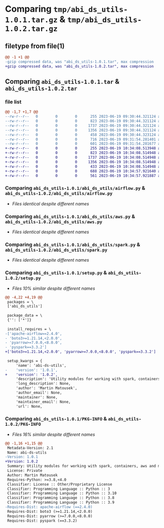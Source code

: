 # Comparing `tmp/abi_ds_utils-1.0.1.tar.gz` & `tmp/abi_ds_utils-1.0.2.tar.gz`

## filetype from file(1)

```diff
@@ -1 +1 @@
-gzip compressed data, was "abi_ds_utils-1.0.1.tar", max compression
+gzip compressed data, was "abi_ds_utils-1.0.2.tar", max compression
```

## Comparing `abi_ds_utils-1.0.1.tar` & `abi_ds_utils-1.0.2.tar`

### file list

```diff
@@ -1,7 +1,7 @@
--rw-r--r--   0        0        0      255 2023-06-19 09:30:44.321124 abi_ds_utils-1.0.1/abi_ds_utils/__init__.py
--rw-r--r--   0        0        0      823 2023-06-19 09:30:44.321124 abi_ds_utils-1.0.1/abi_ds_utils/airflow.py
--rw-r--r--   0        0        0     1737 2023-06-19 09:30:44.321124 abi_ds_utils-1.0.1/abi_ds_utils/aws.py
--rw-r--r--   0        0        0     1356 2023-06-19 09:30:44.321124 abi_ds_utils-1.0.1/abi_ds_utils/spark.py
--rw-r--r--   0        0        0      458 2023-06-19 09:30:44.323124 abi_ds_utils-1.0.1/pyproject.toml
--rw-r--r--   0        0        0      716 2023-06-19 09:31:54.281401 abi_ds_utils-1.0.1/setup.py
--rw-r--r--   0        0        0      601 2023-06-19 09:31:54.281677 abi_ds_utils-1.0.1/PKG-INFO
+-rw-r--r--   0        0        0      255 2023-06-19 10:34:08.513948 abi_ds_utils-1.0.2/abi_ds_utils/__init__.py
+-rw-r--r--   0        0        0      823 2023-06-19 10:34:08.514948 abi_ds_utils-1.0.2/abi_ds_utils/airflow.py
+-rw-r--r--   0        0        0     1737 2023-06-19 10:34:08.514948 abi_ds_utils-1.0.2/abi_ds_utils/aws.py
+-rw-r--r--   0        0        0     1356 2023-06-19 10:34:08.514948 abi_ds_utils-1.0.2/abi_ds_utils/spark.py
+-rw-r--r--   0        0        0      433 2023-06-19 10:34:08.514948 abi_ds_utils-1.0.2/pyproject.toml
+-rw-r--r--   0        0        0      688 2023-06-19 10:34:57.921640 abi_ds_utils-1.0.2/setup.py
+-rw-r--r--   0        0        0      561 2023-06-19 10:34:57.921887 abi_ds_utils-1.0.2/PKG-INFO
```

### Comparing `abi_ds_utils-1.0.1/abi_ds_utils/airflow.py` & `abi_ds_utils-1.0.2/abi_ds_utils/airflow.py`

 * *Files identical despite different names*

### Comparing `abi_ds_utils-1.0.1/abi_ds_utils/aws.py` & `abi_ds_utils-1.0.2/abi_ds_utils/aws.py`

 * *Files identical despite different names*

### Comparing `abi_ds_utils-1.0.1/abi_ds_utils/spark.py` & `abi_ds_utils-1.0.2/abi_ds_utils/spark.py`

 * *Files identical despite different names*

### Comparing `abi_ds_utils-1.0.1/setup.py` & `abi_ds_utils-1.0.2/setup.py`

 * *Files 10% similar despite different names*

```diff
@@ -4,22 +4,19 @@
 packages = \
 ['abi_ds_utils']
 
 package_data = \
 {'': ['*']}
 
 install_requires = \
-['apache-airflow==2.4.0',
- 'boto3>=1.21.14,<2.0.0',
- 'pyarrow>=7.0.0,<8.0.0',
- 'pyspark==3.3.2']
+['boto3>=1.21.14,<2.0.0', 'pyarrow>=7.0.0,<8.0.0', 'pyspark==3.3.2']
 
 setup_kwargs = {
     'name': 'abi-ds-utils',
-    'version': '1.0.1',
+    'version': '1.0.2',
     'description': 'Utility modules for working with spark, containers, aws and more.',
     'long_description': None,
     'author': 'Martin Matousek',
     'author_email': None,
     'maintainer': None,
     'maintainer_email': None,
     'url': None,
```

### Comparing `abi_ds_utils-1.0.1/PKG-INFO` & `abi_ds_utils-1.0.2/PKG-INFO`

 * *Files 16% similar despite different names*

```diff
@@ -1,16 +1,15 @@
 Metadata-Version: 2.1
 Name: abi-ds-utils
-Version: 1.0.1
+Version: 1.0.2
 Summary: Utility modules for working with spark, containers, aws and more.
 License: Private
 Author: Martin Matousek
 Requires-Python: >=3.8,<4.0
 Classifier: License :: Other/Proprietary License
 Classifier: Programming Language :: Python :: 3
 Classifier: Programming Language :: Python :: 3.10
 Classifier: Programming Language :: Python :: 3.8
 Classifier: Programming Language :: Python :: 3.9
-Requires-Dist: apache-airflow (==2.4.0)
 Requires-Dist: boto3 (>=1.21.14,<2.0.0)
 Requires-Dist: pyarrow (>=7.0.0,<8.0.0)
 Requires-Dist: pyspark (==3.3.2)
```

